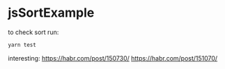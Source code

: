 # jsSortExample
to check sort run:

```bash
yarn test
```

interesting:
https://habr.com/post/150730/
https://habr.com/post/151070/
